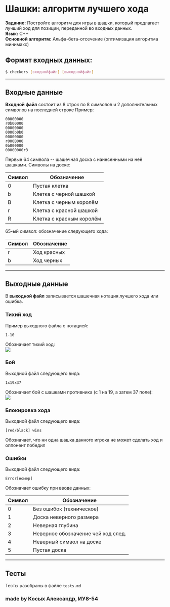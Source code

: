 # Шашки: алгоритм лучшего хода
**Задание:** Постройте алгоритм для игры в шашки, который предлагает лучший ход
для позиции, переданной во входных данных.\
**Язык:** С++ \
**Основной алгоритм:** Альфа-бета-отсечение (оптимизация алгоритма минимакс)

## Формат входных данных:
```sh
$ checkers [входнойфайл] [выходнойфайл]
```
***
## Входные данные
**Входной файл** состоит из 8 строк по 8 символов и 2 дополнительных символов на последней строке
Пример:
```
00000000
r0b00000
00000000
0000b0b0
00000000
r000B000
0b000000
00000000r3
```
Первые 64 символа -- шашечная доска с нанесенными на неё шашками. Символы на доске:

| Символ | Обозначение               |  
| ------ | ------------------------- |
| 0      | Пустая клетка             |
| b      | Клетка с черной шашкой    |
| B 	 | Клетка с черным королём   |   
| r      | Клетка с красной шашкой   |
| R      | Клетка с красным королём  |

65-ый символ: обозначение следующего хода:


| Символ | Обозначение               |  
| ------ | ------------------------- |
| r      | Ход красных               |
| b      | Ход черных                |

***
## Выходные данные
В **выходной файл** записывается шашечная нотация лучшего хода или ошибка.
### Тихий ход
Пример выходного файла с нотацией:
```
1-10
```
Обозначает тихий ход:\
![](https://i.imgur.com/JraSd4V.png)
### Бой
Выходной файл следующего вида:
```
1x19x37
```
Обозначает бой с шашками противника (с 1 на 19, а затем 37 поле):\
![](https://i.imgur.com/2WwDggD.png)
### Блокировка хода
Выходной файл следующего вида:
```
[red/black] wins
```
Обозначает, что ни одна шашка данного игрока не может сделать ход и оппонент победил
### Ошибки
Выходной файл следующего вида:
```
Error[номер]
```
Обозначает ошибку при вводе данных:


| Символ | Обозначение                              |  
| ------ | ---------------------------------------- |
| 0      | Без ошибок (техническое)                 |
| 1      | Доска неверного размера                  |
| 2 	 | Неверная глубина                         |   
| 3      | Неверное обозначение чей ход след.       |
| 4      | Неверный символ на доске                 |
| 5      | Пустая доска                             |


***
## Тесты
Тесты разобраны в файле `tests.md`
### made by Косых Александр, ИУ8-54
